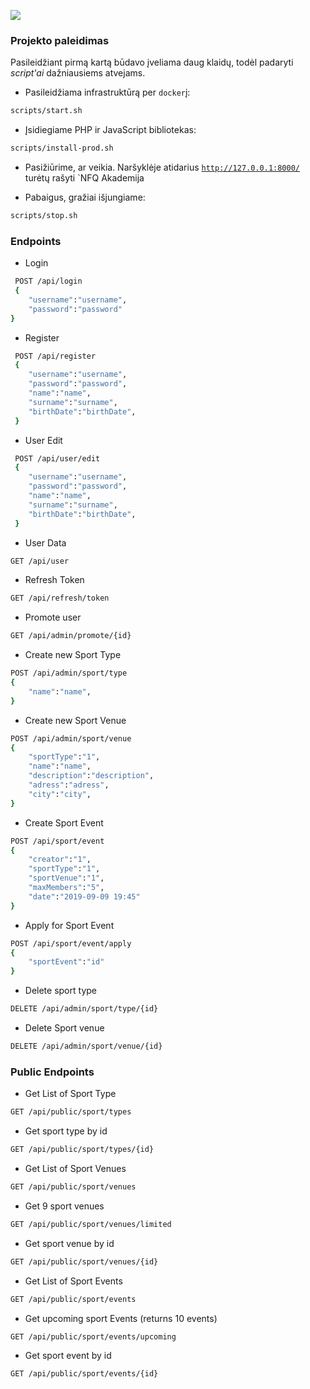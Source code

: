 ﻿![](https://avatars0.githubusercontent.com/u/4995607?v=3&s=100)

### Projekto paleidimas

Pasileidžiant pirmą kartą būdavo įveliama daug klaidų, todėl padaryti _script'ai_ dažniausiems atvejams.

* Pasileidžiama infrastruktūrą per `docker`į:
```bash
scripts/start.sh
```

* Įsidiegiame PHP ir JavaScript bibliotekas:
```bash
scripts/install-prod.sh
```

* Pasižiūrime, ar veikia.
  Naršyklėje atidarius [`http://127.0.0.1:8000/`](http://127.0.0.1:8000/) turėtų rašyti `NFQ Akademija

* Pabaigus, gražiai išjungiame:
```bash
scripts/stop.sh
```


### Endpoints

* Login 
```bash
 POST /api/login
 {
    "username":"username", 
    "password":"password"
}
```

* Register
```bash
 POST /api/register
 {
    "username":"username",
    "password":"password",
    "name":"name",
    "surname":"surname",
    "birthDate":"birthDate",
 }
```

* User Edit
```bash
 POST /api/user/edit
 {
    "username":"username",
    "password":"password",
    "name":"name",
    "surname":"surname",
    "birthDate":"birthDate",
 }
```

*  User Data
```bash
GET /api/user
```

* Refresh Token
```bash
GET /api/refresh/token
```

* Promote user
```bash
GET /api/admin/promote/{id}
```

* Create new Sport Type
```bash
POST /api/admin/sport/type
{
    "name":"name",
}
```

* Create new Sport Venue
```bash
POST /api/admin/sport/venue
{
    "sportType":"1",
    "name":"name",
    "description":"description",
    "adress":"adress",
    "city":"city",
}
```

* Create Sport Event
```bash
POST /api/sport/event
{
    "creator":"1",
    "sportType":"1",
    "sportVenue":"1",
    "maxMembers":"5",
    "date":"2019-09-09 19:45"
}
```
* Apply for Sport Event
```bash
POST /api/sport/event/apply
{
    "sportEvent":"id"
}
```

* Delete sport type
```bash
DELETE /api/admin/sport/type/{id}
```

* Delete Sport venue 
```bash
DELETE /api/admin/sport/venue/{id}
```


### Public Endpoints

* Get List of Sport Type
```bash
GET /api/public/sport/types
```

* Get sport type by id
```bash
GET /api/public/sport/types/{id}
```

* Get List of Sport Venues
```bash
GET /api/public/sport/venues
```

* Get 9 sport venues
```bash
GET /api/public/sport/venues/limited
```

* Get sport venue by id
```bash
GET /api/public/sport/venues/{id}
```

* Get List of Sport Events
```bash
GET /api/public/sport/events
```

* Get upcoming sport Events (returns 10 events)
```bash
GET /api/public/sport/events/upcoming
```

* Get sport event by id
```bash
GET /api/public/sport/events/{id}
```

